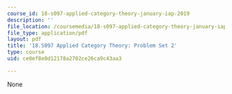```yaml
---
course_id: 18-s097-applied-category-theory-january-iap-2019
description: ''
file_location: /coursemedia/18-s097-applied-category-theory-january-iap-2019/ce0ef8e0d12178a2702ce26ca9c43aa3_18-s097iap19ps2.pdf
file_type: application/pdf
layout: pdf
title: '18.S097 Applied Category Theory: Problem Set 2'
type: course
uid: ce0ef8e0d12178a2702ce26ca9c43aa3

---
```

None
